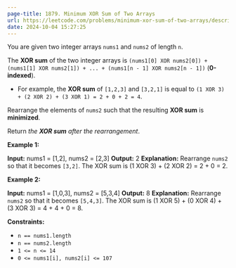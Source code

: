 ```yaml
---
page-title: 1879. Minimum XOR Sum of Two Arrays
url: https://leetcode.com/problems/minimum-xor-sum-of-two-arrays/description/
date: 2024-10-04 15:27:25
---
```

You are given two integer arrays `nums1` and `nums2` of length `n`.

The **XOR sum** of the two integer arrays is `(nums1[0] XOR nums2[0]) + (nums1[1] XOR nums2[1]) + ... + (nums1[n - 1] XOR nums2[n - 1])` (**0-indexed**).

-   For example, the **XOR sum** of `[1,2,3]` and `[3,2,1]` is equal to `(1 XOR 3) + (2 XOR 2) + (3 XOR 1) = 2 + 0 + 2 = 4`.

Rearrange the elements of `nums2` such that the resulting **XOR sum** is **minimized**.

Return *the **XOR sum** after the rearrangement*.

**Example 1:**

**Input:** nums1 = \[1,2\], nums2 = \[2,3\]
**Output:** 2
**Explanation:** Rearrange `nums2` so that it becomes `[3,2]`.
The XOR sum is (1 XOR 3) + (2 XOR 2) = 2 + 0 = 2.

**Example 2:**

**Input:** nums1 = \[1,0,3\], nums2 = \[5,3,4\]
**Output:** 8
**Explanation:** Rearrange `nums2` so that it becomes `[5,4,3]`. 
The XOR sum is (1 XOR 5) + (0 XOR 4) + (3 XOR 3) = 4 + 4 + 0 = 8.

**Constraints:**

-   `n == nums1.length`
-   `n == nums2.length`
-   `1 <= n <= 14`
-   `0 <= nums1[i], nums2[i] <= 107`
